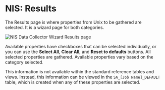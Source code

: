 # NIS: Results

The Results page is where properties from Unix to be gathered are selected. It is a wizard page for both categories.

![NIS Data Collector Wizard Results page](/img/product_docs/accessanalyzer/enterpriseauditor/admin/datacollector/adinventory/results.png)

Available properties have checkboxes that can be selected individually, or you can use the __Select All__, __Clear All__, and __Reset to defaults__ buttons. All selected properties are gathered. Available properties vary based on the category selected.

This information is not available within the standard reference tables and views. Instead, this information can be viewed in the ```SA_[Job Name]_DEFAULT``` table, which is created when any of these properties are selected.
